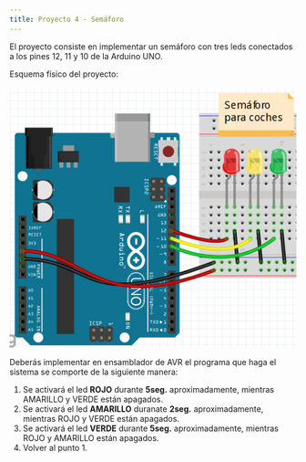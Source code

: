 ```yaml
---
title: Proyecto 4 - Semáforo
---
```


El proyecto consiste en implementar un semáforo con tres leds conectados a los pines 12, 11 y 10 de la Arduino UNO.

Esquema físico del proyecto:

![Esquema del proyecto](imagenes/proyecto4-esquema.png)

Deberás implementar en ensamblador de AVR el programa que haga el sistema se comporte de la siguiente manera:

1. Se activará el led **ROJO** durante **5seg.** aproximadamente, mientras AMARILLO y VERDE están apagados.
2. Se activará el led **AMARILLO** duranate **2seg.** aproximadamente, mientras ROJO y VERDE están apagados.
3. Se activará el led **VERDE** durante **5seg.** aproximadamente, mientras ROJO y AMARILLO están apagados.
4. Volver al punto 1.

